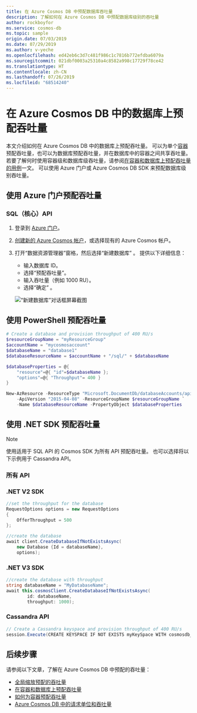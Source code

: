 ```yaml
---
title: 在 Azure Cosmos DB 中预配数据库吞吐量
description: 了解如何在 Azure Cosmos DB 中预配数据库级别的吞吐量
author: rockboyfor
ms.service: cosmos-db
ms.topic: sample
origin.date: 07/03/2019
ms.date: 07/29/2019
ms.author: v-yeche
ms.openlocfilehash: ed42eb6c3d7c481f986c1c7816b772efdba6079a
ms.sourcegitcommit: 021dbf0003a25310a4c8582a998c17729f78ce42
ms.translationtype: HT
ms.contentlocale: zh-CN
ms.lasthandoff: 07/26/2019
ms.locfileid: "68514240"
---
```

# <a name="provision-throughput-on-a-database-in-azure-cosmos-db"></a>在 Azure Cosmos DB 中的数据库上预配吞吐量

本文介绍如何在 Azure Cosmos DB 中的数据库上预配吞吐量。 可以为单个[容器](how-to-provision-container-throughput.md)预配吞吐量，也可以为数据库预配吞吐量，并在数据库中的容器之间共享吞吐量。 若要了解何时使用容器级和数据库级吞吐量，请参阅[在容器和数据库上预配吞吐量的用例](set-throughput.md)一文。 可以使用 Azure 门户或 Azure Cosmos DB SDK 来预配数据库级别吞吐量。

## <a name="provision-throughput-using-azure-portal"></a>使用 Azure 门户预配吞吐量

<a name="portal-sql"></a>
### <a name="sql-core-api"></a>SQL（核心）API

1. 登录到 [Azure 门户](https://portal.azure.cn/)。

1. [创建新的 Azure Cosmos 帐户](create-sql-api-dotnet.md#create-account)，或选择现有的 Azure Cosmos 帐户。

1. 打开“数据资源管理器”窗格，然后选择“新建数据库”   。 提供以下详细信息：

    * 输入数据库 ID。 
    * 选择“预配吞吐量”。 
    * 输入吞吐量（例如 1000 RU）。
    * 选择“确定”  。

    ![“新建数据库”对话框屏幕截图](./media/how-to-provision-database-throughput/provision-database-throughput-portal-all-api.png)

## <a name="provision-throughput-using-powershell"></a>使用 PowerShell 预配吞吐量

```powershell
# Create a database and provision throughput of 400 RU/s
$resourceGroupName = "myResourceGroup"
$accountName = "mycosmosaccount"
$databaseName = "database1"
$databaseResourceName = $accountName + "/sql/" + $databaseName

$databaseProperties = @{
    "resource"=@{ "id"=$databaseName };
    "options"=@{ "Throughput"= 400 }
}

New-AzResource -ResourceType "Microsoft.DocumentDb/databaseAccounts/apis/databases" `
    -ApiVersion "2015-04-08" -ResourceGroupName $resourceGroupName `
    -Name $databaseResourceName -PropertyObject $databaseProperties
```

## <a name="provision-throughput-using-net-sdk"></a>使用 .NET SDK 预配吞吐量

> [!Note]
> 使用适用于 SQL API 的 Cosmos SDK 为所有 API 预配吞吐量。 也可以选择将以下示例用于 Cassandra API。

<a name="dotnet-all"></a>
### <a name="all-apis"></a>所有 API
### <a name="net-v2-sdk"></a>.NET V2 SDK

```csharp
//set the throughput for the database
RequestOptions options = new RequestOptions
{
    OfferThroughput = 500
};

//create the database
await client.CreateDatabaseIfNotExistsAsync(
    new Database {Id = databaseName},  
    options);
```

### <a name="net-v3-sdk"></a>.NET V3 SDK

```csharp
//create the database with throughput
string databaseName = "MyDatabaseName";
await this.cosmosClient.CreateDatabaseIfNotExistsAsync(
        id: databaseName,
        throughput: 1000);
```

<a name="dotnet-cassandra"></a>
### <a name="cassandra-api"></a>Cassandra API

```csharp
// Create a Cassandra keyspace and provision throughput of 400 RU/s
session.Execute(CREATE KEYSPACE IF NOT EXISTS myKeySpace WITH cosmosdb_provisioned_throughput=400);
```

## <a name="next-steps"></a>后续步骤

请参阅以下文章，了解在 Azure Cosmos DB 中预配的吞吐量：

* [全局缩放预配的吞吐量](scaling-throughput.md)
* [在容器和数据库上预配吞吐量](set-throughput.md)
* [如何为容器预配吞吐量](how-to-provision-container-throughput.md)
* [Azure Cosmos DB 中的请求单位和吞吐量](request-units.md)

<!-- Update_Description: update meta properties, wording update -->
